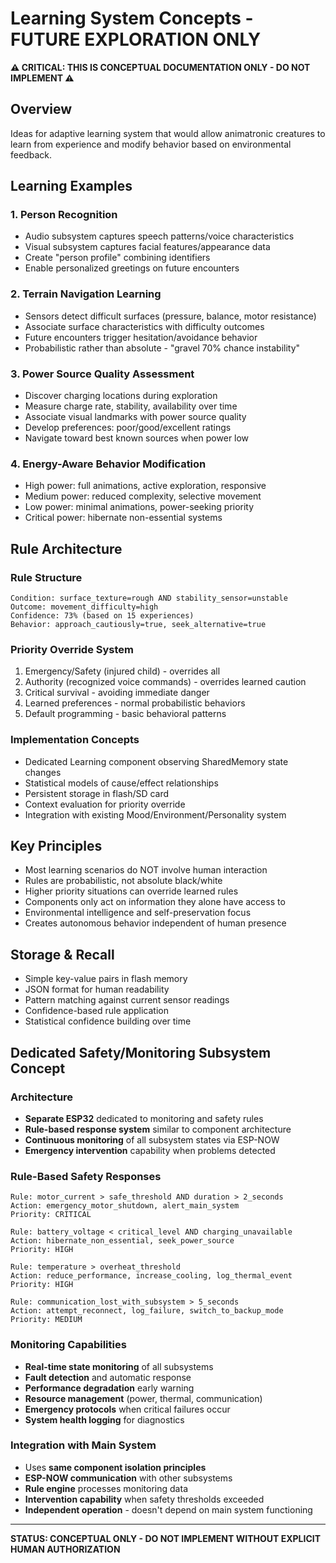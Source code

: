 # Learning System Concepts - FUTURE EXPLORATION ONLY

**⚠️ CRITICAL: THIS IS CONCEPTUAL DOCUMENTATION ONLY - DO NOT IMPLEMENT ⚠️**

## Overview
Ideas for adaptive learning system that would allow animatronic creatures to learn from experience and modify behavior based on environmental feedback.

## Learning Examples

### 1. Person Recognition
- Audio subsystem captures speech patterns/voice characteristics
- Visual subsystem captures facial features/appearance data
- Create "person profile" combining identifiers
- Enable personalized greetings on future encounters

### 2. Terrain Navigation Learning
- Sensors detect difficult surfaces (pressure, balance, motor resistance)
- Associate surface characteristics with difficulty outcomes
- Future encounters trigger hesitation/avoidance behavior
- Probabilistic rather than absolute - "gravel 70% chance instability"

### 3. Power Source Quality Assessment
- Discover charging locations during exploration
- Measure charge rate, stability, availability over time
- Associate visual landmarks with power source quality
- Develop preferences: poor/good/excellent ratings
- Navigate toward best known sources when power low

### 4. Energy-Aware Behavior Modification
- High power: full animations, active exploration, responsive
- Medium power: reduced complexity, selective movement
- Low power: minimal animations, power-seeking priority
- Critical power: hibernate non-essential systems

## Rule Architecture

### Rule Structure
```
Condition: surface_texture=rough AND stability_sensor=unstable
Outcome: movement_difficulty=high  
Confidence: 73% (based on 15 experiences)
Behavior: approach_cautiously=true, seek_alternative=true
```

### Priority Override System
1. Emergency/Safety (injured child) - overrides all
2. Authority (recognized voice commands) - overrides learned caution
3. Critical survival - avoiding immediate danger
4. Learned preferences - normal probabilistic behaviors
5. Default programming - basic behavioral patterns

### Implementation Concepts
- Dedicated Learning component observing SharedMemory state changes
- Statistical models of cause/effect relationships
- Persistent storage in flash/SD card
- Context evaluation for priority override
- Integration with existing Mood/Environment/Personality system

## Key Principles
- Most learning scenarios do NOT involve human interaction
- Rules are probabilistic, not absolute black/white
- Higher priority situations can override learned rules
- Components only act on information they alone have access to
- Environmental intelligence and self-preservation focus
- Creates autonomous behavior independent of human presence

## Storage & Recall
- Simple key-value pairs in flash memory
- JSON format for human readability
- Pattern matching against current sensor readings
- Confidence-based rule application
- Statistical confidence building over time

## Dedicated Safety/Monitoring Subsystem Concept

### Architecture
- **Separate ESP32** dedicated to monitoring and safety rules
- **Rule-based response system** similar to component architecture
- **Continuous monitoring** of all subsystem states via ESP-NOW
- **Emergency intervention** capability when problems detected

### Rule-Based Safety Responses
```
Rule: motor_current > safe_threshold AND duration > 2_seconds
Action: emergency_motor_shutdown, alert_main_system
Priority: CRITICAL

Rule: battery_voltage < critical_level AND charging_unavailable  
Action: hibernate_non_essential, seek_power_source
Priority: HIGH

Rule: temperature > overheat_threshold
Action: reduce_performance, increase_cooling, log_thermal_event
Priority: HIGH

Rule: communication_lost_with_subsystem > 5_seconds
Action: attempt_reconnect, log_failure, switch_to_backup_mode
Priority: MEDIUM
```

### Monitoring Capabilities
- **Real-time state monitoring** of all subsystems
- **Fault detection** and automatic response
- **Performance degradation** early warning
- **Resource management** (power, thermal, communication)
- **Emergency protocols** when critical failures occur
- **System health logging** for diagnostics

### Integration with Main System
- Uses **same component isolation principles**
- **ESP-NOW communication** with other subsystems
- **Rule engine** processes monitoring data
- **Intervention capability** when safety thresholds exceeded
- **Independent operation** - doesn't depend on main system functioning

---
**STATUS: CONCEPTUAL ONLY - DO NOT IMPLEMENT WITHOUT EXPLICIT HUMAN AUTHORIZATION**